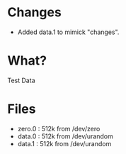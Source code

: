 # Changes

- Added data.1 to mimick "changes".

# What?

Test Data

# Files

- zero.0 : 512k from /dev/zero
- data.0 : 512k from /dev/urandom 
- data.1 : 512k from /dev/urandom 


